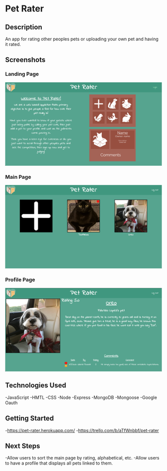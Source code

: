 # Pet Rater

## Description
An app for rating other peoples pets or uploading your own pet and having it rated.

## Screenshots
### Landing Page
![Sketch](public/images/landing.png)

### Main Page
![Sketch](public/images/main.png)

### Profile Page
![Sketch](public/images/profile.png)

## Technologies Used
-JavaScript
-HMTL
-CSS
-Node
-Express
-MongoDB
-Mongoose
-Google Oauth

## Getting Started
-https://pet-rater.herokuapp.com/
-https://trello.com/b/aTfWnbbf/pet-rater

## Next Steps
-Allow users to sort the main page by rating, alphabetical, etc.
-Allow users to have a profile that displays all pets linked to them.

